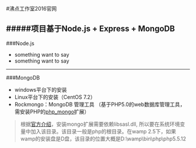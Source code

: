 #沸点工作室2016官网

#####项目基于Node.js + Express + MongoDB
-------------------

###Node.js
* something want to say
* something want to say

--------------
###MongoDB
* windows平台下的安装
* Linux平台下的安装（CentOS 7.2）
* Rockmongo：MongoDB 管理工具 （基于PHP5.0的web数据库管理工具，需安装PHP的[php_mongo](http://www.php.net/manual/en/mongo.installation.php)扩展） 

> 根据[官方介绍](http://php.net/manual/en/mongo.installation.php)，安装mongo扩展需要依赖libsasl.dll, 所以要在系统环境变量中加入该目录。该目录一般是php的根目录。在wamp 2.5下，如果wamp的安装盘是D盘，该目录的位置大概是D:\wamp\bin\php\php5.5.12 